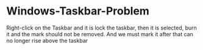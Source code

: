 # Windows-Taskbar-Problem
Right-click on the Taskbar and it is lock the taskbar, then it is selected, burn it and the mark should not be removed. And we must mark it after that can no longer rise above the taskbar
